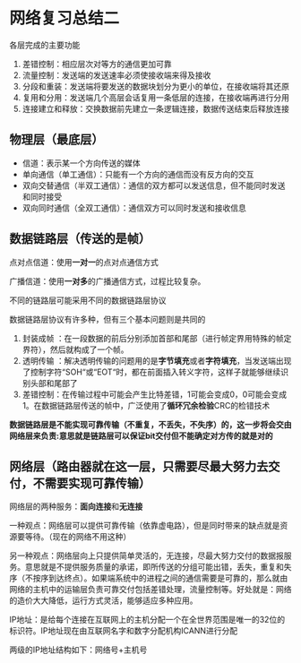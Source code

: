 # 网络复习总结二

各层完成的主要功能

1. 差错控制：相应层次对等方的通信更加可靠
2. 流量控制：发送端的发送速率必须使接收端来得及接收
3. 分段和重装：发送端将要发送的数据块划分为更小的单位，在接收端将其还原
4. 复用和分用：发送端几个高层会话复用一条低层的连接，在接收端再进行分用
5. 连接建立和释放：交换数据前先建立一条逻辑连接，数据传送结束后释放连接

## 物理层（最底层）

* 信道：表示某一个方向传送的媒体
* 单向通信（单工通信）：只能有一个方向的通信而没有反方向的交互
* 双向交替通信（半双工通信）：通信的双方都可以发送信息，但不能同时发送和同时接受
* 双向同时通信（全双工通信）：通信双方可以同时发送和接收信息

## 数据链路层（传送的是帧）

点对点信道：使用**一对一**的点对点通信方式

广播信道：使用**一对多**的广播通信方式，过程比较复杂。

不同的链路层可能采用不同的数据链路层协议

数据链路层协议有许多种，但有三个基本问题则是共同的

1. 封装成帧 ：在一段数据的前后分别添加首部和尾部（进行帧定界用特殊的帧定界符），然后就构成了一个帧。
2. 透明传输 ：解决透明传输的问题用的是**字节填充**或者**字符填充**，当发送端出现了控制字符“SOH“或“EOT“时，都在前面插入转义字符，这样子就能够继续识别头部和尾部了
3. 差错控制：在传输过程中可能会产生比特差错，1可能会变成0，0可能会变成1。在数据链路层传送的帧中，广泛使用了**循环冗余检验**CRC的检错技术

**数据链路层是不能实现可靠传输（不重复，不丢失，不失序）的，这一步将会交由网络层来负责:意思就是链路层可以保证bit交付但不能确定对方传的就是对的**





## 网络层（路由器就在这一层，只需要尽最大努力去交付，不需要实现可靠传输）

网络层的两种服务：**面向连接**和**无连接**

一种观点：网络层可以提供可靠传输（依靠虚电路），但是同时带来的缺点就是资源要等待。（现在的网络不用这种）

另一种观点：网络层向上只提供简单灵活的，无连接，尽最大努力交付的数据报服务。意思就是不提供服务质量的承诺，即所传送的分组可能出错，丢失，重复和失序（不按序到达终点）。如果端系统中的进程之间的通信需要是可靠的，那么就由网络的主机中的运输层负责可靠交付包括差错处理，流量控制等。好处就是：网络的造价大大降低，运行方式灵活，能够适应多种应用。

IP地址：是给每个连接在互联网上的主机分配一个在全世界范围是唯一的32位的标识符。IP地址现在由互联网名字和数字分配机构ICANN进行分配

两级的IP地址结构如下：网络号+主机号







